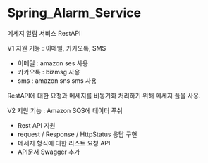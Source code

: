 # Spring_Alarm_Service
메세지 알람 서비스 RestAPI

V1
지원 기능 : 이메일, 카카오톡, SMS
- 이메일 : amazon ses 사용
- 카카오톡 : bizmsg 사용
- sms : amazon sns sms 사용


RestAPI에 대한 요청과 메세지를 비동기화 처리하기 위해 메세지 풀을 사용.

V2
지원 기능 : Amazon SQS에 데이터 푸쉬
- Rest API 지원
- request / Response / HttpStatus 응답 구현
- 메세지 형식에 대한 리스트 요청 API
- API문서 Swagger 추가
